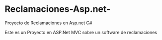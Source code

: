 # Reclamaciones-Asp.net-
Proyecto de Reclamaciones en Asp.net C# 

Este es un Proyecto en ASP.Net MVC sobre un software de reclamaciones
